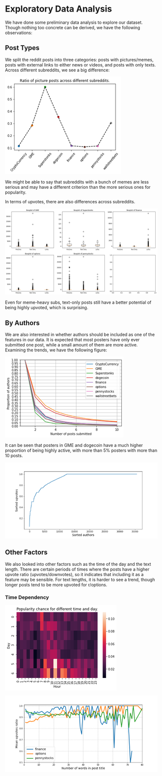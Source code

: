 # Exploratory Data Analysis

We have done some preliminary data analysis to explore our dataset. Though nothing too concrete can be derived, we have the following observations:

## Post Types
We split the reddit posts into three categories: posts with pictures/memes, posts with external links to either news or videos, and posts with only texts. Across different subreddits, we see a big difference:

![Meme ratio](../figures/meme_ratio.png)

We might be able to say that subreddits with a bunch of memes are less serious and may have a different criterion than the more serious ones for popularity.
    
In terms of upvotes, there are also differences across subreddits.

![Different Types](../figures/box_plots_different_types.png)

Even for meme-heavy subs, text-only posts still have a better potential of being highly upvoted, which is surprising.

## By Authors

We are also interested in whether authors should be included as one of the features in our data. It is expected that most posters have only ever submitted one post, while a small amount of them are more active. Examining the trends, we have the following figure:

![Author Contribution](../figures/author_contributions.png)

    
It can be seen that posters in GME and dogecoin have a much higher proportion of being highly active, with more than 5\% posters with more than 10 posts.
    
![Authors vs Upvotes](../figures/authors_vs_upvotes.png)

## Other Factors
    
We also looked into other factors such as the time of the day and the text length. There are certain periods of times where the posts have a higher upvote ratio (upvotes/downvotes), so it indicates that including it as a feature may be sensible. For text lengths, it is harder to see a trend, though longer posts tend to be more upvoted for r/options.

### Time Dependency

![Upvotes vs Time](../figures/Popularity_vs_day_and_hour.png)


![Upvotes vs Length](../figures/upvotes_vs_length.png)
